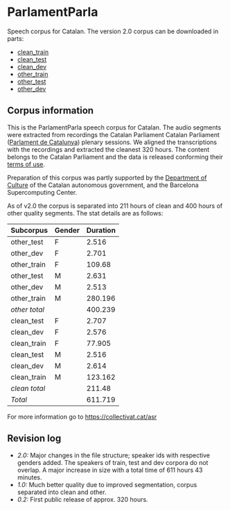 # ParlamentParla

Speech corpus for Catalan. The version 2.0 corpus can be downloaded in parts:

* [clean_train](http://laklak.eu/share/clean_train.tar.gz)
* [clean_test](http://laklak.eu/share/clean_test.tar.gz)
* [clean_dev](http://laklak.eu/share/clean_dev.tar.gz)
* [other_train](http://laklak.eu/share/other_train.tar.gz)
* [other_test](http://laklak.eu/share/other_test.tar.gz)
* [other_dev](http://laklak.eu/share/other_dev.tar.gz)

## Corpus information

This is the ParlamentParla speech corpus for Catalan. The audio segments were
extracted from recordings the Catalan Parliament Catalan Parliament 
([Parlament de Catalunya](https://www.parlament.cat/)) plenary sessions. We
aligned the transcriptions with the recordings and extracted the cleanest
320 hours. The content belongs to the Catalan Parliament and the data is 
released conforming their [terms
of use](https://www.parlament.cat/pcat/serveis-parlament/avis-legal/).

Preparation of this corpus was partly supported by the [Department of
Culture](http://cultura.gencat.cat/) of the Catalan autonomous government,
and the Barcelona Supercomputing Center.

As of v2.0 the corpus is separated into 211 hours of clean and 400 hours of
other quality segments. The stat details are as follows:

| Subcorpus   | Gender   |  Duration  |
|-------------|----------|------------|
| other_test  | F        |   2.516    |
| other_dev   | F        |   2.701    |
| other_train | F        |   109.68   |
| other_test  | M        |   2.631    |
| other_dev   | M        |   2.513    |
| other_train | M        |  280.196   |
|*other total*|          |  400.239   |
| clean_test  | F        |   2.707    |
| clean_dev   | F        |   2.576    |
| clean_train | F        |   77.905   |
| clean_test  | M        |   2.516    |
| clean_dev   | M        |   2.614    |
| clean_train | M        |  123.162   |
|*clean total*|          |   211.48   |
|*Total*      |          |  611.719   |

For more information go to <https://collectivat.cat/asr>

## Revision log

* _2.0:_ Major changes in the file structure; speaker ids with respective
genders added. The speakers of train, test and dev corpora do not overlap.
A major increase in size with a total time of 611 hours 43 minutes.
* _1.0:_ Much better quality due to improved segmentation, corpus separated
into clean and other.
* _0.2:_ First public release of approx. 320 hours.
